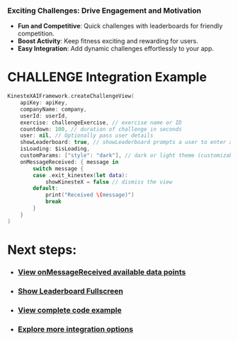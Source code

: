 ### Exciting Challenges: Drive Engagement and Motivation

- **Fun and Competitive**: Quick challenges with leaderboards for friendly competition.  
- **Boost Activity**: Keep fitness exciting and rewarding for users.  
- **Easy Integration**: Add dynamic challenges effortlessly to your app.  

# **CHALLENGE Integration Example**

```swift
KinesteXAIFramework.createChallengeView(
    apiKey: apiKey,
    companyName: company,
    userId: userId,
    exercise: challengeExercise, // exercise name or ID
    countdown: 100, // duration of challenge in seconds
    user: nil, // Optionally pass user details
    showLeaderboard: true, // showLeaderboard prompts a user to enter a challenge at the end of the workout (true by default)
    isLoading: $isLoading,
    customParams: ["style": "dark"], // dark or light theme (customizable in admin portal)
    onMessageReceived: { message in
        switch message {
        case .exit_kinestex(let data):
            showKinesteX = false // dismiss the view
        default:
            print("Received \(message)")
            break
        }
    }
)
```

# Next steps: 
- ### [View onMessageReceived available data points](../../data.md)
- ### [Show Leaderboard Fullscreen](./leaderboard.md)
- ### [View complete code example](../../examples/challenge.md)
- ### [Explore more integration options](../overview.md)
